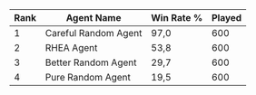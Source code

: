 | Rank | Agent Name | Win Rate % | Played |
|------|------------|----------|--------|
| 1 | Careful Random Agent | 97,0 | 600 |
| 2 | RHEA Agent | 53,8 | 600 |
| 3 | Better Random Agent | 29,7 | 600 |
| 4 | Pure Random Agent | 19,5 | 600 |